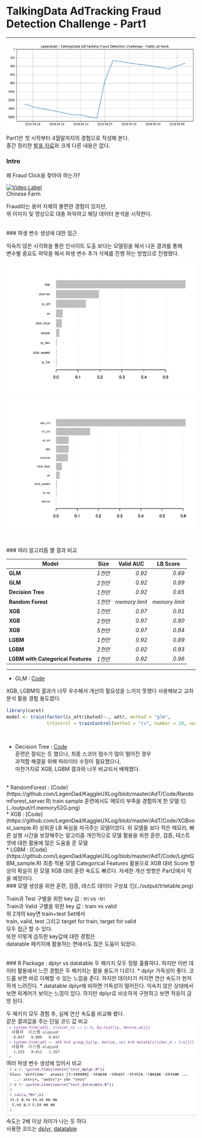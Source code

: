 # TalkingData AdTracking Fraud Detection Challenge - Part1  

---

![](../output/scoregraph.png)

Part1은 첫 시작부터 4월말까지의 경험으로 작성해 본다.   
중간 정리한 [발표 자료](https://github.com/LegenDad/KaggleUXLog/blob/master/AdT/Note/UX%20About%20AdTracking.pdf)와 크게 다른 내용은 없다.  

### Intro  
왜 Fraud Click을 찾아야 하는가?   

[![Video Label](https://i.kinja-img.com/gawker-media/image/upload/s--ZL-sFioc--/c_fit,f_auto,fl_progressive,q_80,w_636/wnus15o6tm4ekewlelgn.jpg)](https://i.kinja-img.com/gawker-media/image/upload/imuqp7dbsu41o3socgwi.mp4)  
Chinese Farm  

Fraud라는 용어 자체의 불편한 경험이 있지만,  
위 이미지 및 영상으로 대충 파악하고 해당 데이터 분석을 시작한다.  




<br>
### 파생 변수 생성에 대한 접근  

익숙치 않은 시각화을 통한 인사이트 도출 보다는 모델링을 해서 나온 결과를 통해  
변수별 중요도 파악을 해서 파생 변수 추가 삭제를 진행 하는 방법으로 진행했다.  
![](../output/001.png) ![](../output/002.png)









<br>  
### 여러 알고리즘 별 결과 비교  

|  <center>Model</center> |  <center>Size</center> |  <center>Valid AUC</center> | <center>LB Score </center> |
|:--------|:--------:|--------:|-------:|
|**GLM** | *1천만* |*0.92* | *0.89*|
|**GLM** | *2천만* |*0.92* | *0.89*|
|**Decision Tree** | *1천만* |*0.92* | *0.65*|
|**Random Forest** | *1천만* |*memory limit* | *memory limit*|
|**XGB** | *1천만* |*0.97* | *0.91*|
|**XGB** | *2천만* |*0.97* | *0.90*|
|**XGB** | *5천만* |*0.97* | *0.94*|
|**LGBM** | *1천만* |*0.92* | *0.89*|
|**LGBM** | *2천만* |*0.92* | *0.93*|
|**LGBM with  Categorical Features** | *1천만* |*0.92* | *0.96*|  

---

* GLM : [Code](https://github.com/LegenDad/KaggleUXLog/blob/master/AdT/Code/Glm_Tree_Sample.R)  

XGB, LGBM의 결과가 너무 우수해서 개선의 필요성을 느끼지 못했다
사용해보고 교차 분석 활용 경험 용도였다.  

```r
library(caret)
model <- train(factor(is_attributed)~., adtr, method = "glm",
               trControl = trainControl(method = "cv", number = 10, verboseIter = TRUE))
```


   <br>

* Decision Tree : [Code](https://github.com/LegenDad/KaggleUXLog/blob/master/AdT/Code/Glm_Tree_Sample.R)  
훈련은 잘되는 듯 했으나, 최종 스코어 점수가 많이 떨어진 경우  
과적합 해결을 위해 파라미터 수정이 필요했으나,   
마찬가지로 XGB, LGBM 결과와 너무 비교되서 배제했다.  
<br>
* RandomForest : [Code](https://github.com/LegenDad/KaggleUXLog/blob/master/AdT/Code/RandomForest_server.R)  
train sample  훈련에서도 메모리 부족을 경험하게 한 모델  
![](../output/rf.memory52G.png)  
<br>
* XGB : [Code](https://github.com/LegenDad/KaggleUXLog/blob/master/AdT/Code/XGBoost_sample.R)  
상위권 LB 욕심을 자극주는 모델이었다.  
위 모델들 보다 적은 메모리, 빠른 실행 시간을 보장해주는 알고리즘  
개인적으로 모델 활용을 위한 훈련, 검증, 테스트 셋에 대한 활용에 많은 도움을 준 모델  
<br>
* LGBM : [Code](https://github.com/LegenDad/KaggleUXLog/blob/master/AdT/Code/LightGBM_sample.R)  
최종 적용 모델  
Categorical Features 활용으로 XGB 대비 Score 향상이 확실히 된 모델  
XGB 대비 훈련 속도도 빠르다.  
자세한 개선 방향은 Part2에서 적을 예정이다.
<br>
### 모델 생성을 위한 훈련, 검증, 테스트 데이터 구상표   
![](../output/trtetable.png)  

Train과 Test 구별을 위한 key 값 : tri vs -tri  
Train과 Valid 구별을 위한 key 값 : train vs valid  
위 2개의 key면  train+test Set에서  
train, valid, test 그리고
target for train, target fot valid   
모두 접근 할 수 있다.   
또한 이렇게 습득한 key값에 대한 경험은  
datatable 패키지에 활용하는 면에서도 많은 도움이 되었다.  

<br>
### R Package : dplyr vs datatable  
두 패키지 모두 정말 훌륭하다.  
하지만 이번 데이터 활용에서 느낀 경험은 두 패키지는 활용 용도가 다르다.
* dplyr
가독성이 좋다. 코드를 보면 바로 이해할 수 있는 느낌을 준다.  
하지만 데이터가 커지면 연산 속도가 현저하게 느려진다.  
* datatable  
dplyr에 비하면 가독성이 떨어진다.  
익숙치 않은 상태에서 보면 외계어가 보이는 느낌이 있다.  
하지만 dplyr로 비슷하게 구현하고 보면 적응이 금방 된다.  

두 패키지 모두 경험 후, 실제 연산 속도를 비교해 봤다.  
같은 결과값을 주는 단일 코드 값 비교  
![](../output/dplyr.vs.datatable.png)  
여러 파생 변수 생성에 있어서 비교  
![](../output/dplyr.vs.datatable.2.JPG)  
속도는 2배 이상 차이가 나는 듯 하다.  
사용한 코드는 [dplyr](https://github.com/LegenDad/KaggleUXLog/blob/master/AdT/Code/test_dplyr.R), [datatable](https://github.com/LegenDad/KaggleUXLog/blob/master/AdT/Code/test_datatable.R)
